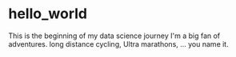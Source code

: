 # hello_world
This is the beginning of my data science journey
I'm a big fan of adventures. long distance cycling, Ultra marathons, ... you name it. 
